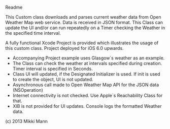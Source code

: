 Readme

This Custom class downloads and parses current weather data from Open Weather Map web service.  Data is received in JSON format.
This Class can update the UI and/or can run repeatedly on a Timer checking the Weather in the specified time interval.

A fully functional Xcode Project is provided which illustrates the usage of this custom class.  Project deployed for iOS 6.0 upwards.


- Accompanying Project example uses Glasgow`s weather as an example.
- The Class can check the weather at intervals specified during creation. Timer interval is specified in Seconds.
- Class UI will updated, if the Designated Initializer is used. If init is used to create the object, UI is not updated.
- Asynchronous call made to Open Weather Map API for the JSON data (NSOperation)
- Internet connectivity is not checked. Use Apple`s Reachability Class for that.
- XIB is not provided for UI updates. Console logs the formatted Weather data.

(c) 2013 Mikki Mann